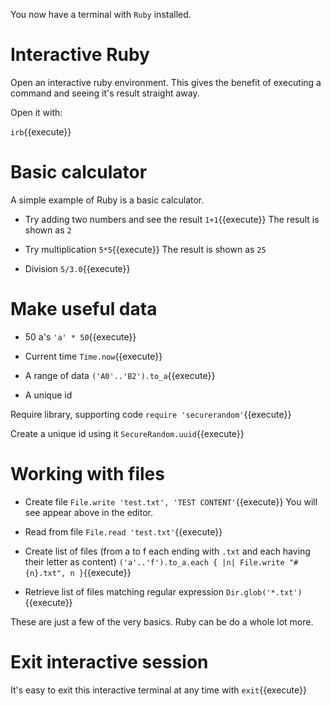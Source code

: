 You now have a terminal with `Ruby` installed. 

# Interactive Ruby
Open an interactive ruby environment. This gives the benefit of executing a command and seeing it's 
result straight away.

Open it with:

`irb`{{execute}}

# Basic calculator

A simple example of Ruby is a basic calculator.

* Try adding two numbers and see the result
`1+1`{{execute}}
The result is shown as `2`

* Try multiplication
`5*5`{{execute}}
The result is shown as `25`

* Division
`5/3.0`{{execute}}

# Make useful data

* 50 a's
`'a' * 50`{{execute}}

* Current time
`Time.now`{{execute}}

* A range of data
`('A0'..'B2').to_a`{{execute}}

* A unique id

Require library, supporting code
`require 'securerandom'`{{execute}}

Create a unique id using it
`SecureRandom.uuid`{{execute}}

# Working with files

* Create file
`File.write 'test.txt', 'TEST CONTENT'`{{execute}}
You will see appear above in the editor.

* Read from file
`File.read 'test.txt'`{{execute}}

* Create list of files (from a to f each ending with `.txt` and each having their letter as content)
`('a'..'f').to_a.each { |n| File.write "#{n}.txt", n }`{{execute}}

* Retrieve list of files matching regular expression
`Dir.glob('*.txt')`{{execute}}

These are just a few of the very basics. Ruby can be do a whole lot more.

# Exit interactive session

It's easy to exit this interactive terminal at any time with
`exit`{{execute}}
